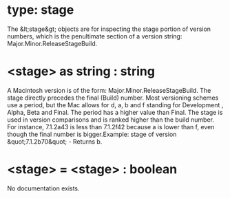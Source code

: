 # type: stage

The &amp;lt;stage&amp;gt; objects are for inspecting the stage portion of version numbers, which is the penultimate section of a version string: Major.Minor.ReleaseStageBuild.

# &lt;stage&gt; as string : string

A Macintosh version is of the form: Major.Minor.ReleaseStageBuild. The stage directly precedes the final (Build) number. Most versioning schemes use a period, but the Mac allows for d, a, b and f standing for Development , Alpha, Beta and Final. The period has a higher value than Final. The stage is used in version comparisons and is ranked higher than the build number. For instance, 7.1.2a43 is less than 7.1.2f42 because a is lower than f, even though the final number is bigger.Example: stage of version &amp;quot;7.1.2b70&amp;quot; - Returns b.

# &lt;stage&gt; = &lt;stage&gt; : boolean

No documentation exists.
